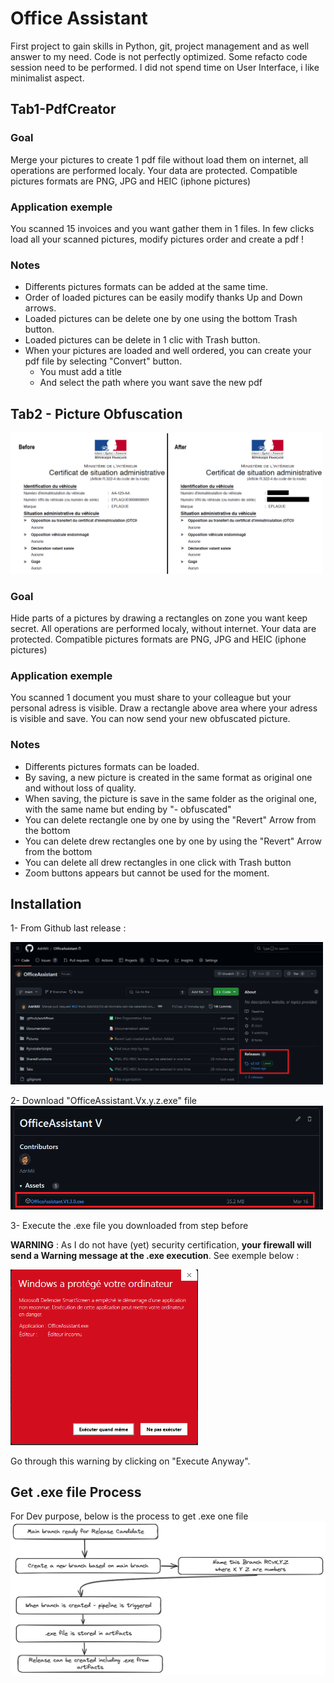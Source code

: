 # Office Assistant

First project to gain skills in Python, git, project management and as well answer to my need. Code is not perfectly optimized. Some refacto code session need to be performed. I did not spend time on User Interface, i like minimalist aspect.  

## Tab1-PdfCreator

### Goal
Merge your pictures to create 1 pdf file without load them on internet, all operations are performed localy. Your data are protected. Compatible pictures formats are PNG, JPG and HEIC (iphone pictures) 

### Application exemple
You scanned 15 invoices and you want gather them in 1 files. In few clicks load all your scanned pictures, modify pictures order and create a pdf ! 

### Notes
- Differents pictures formats can be added at the same time.
- Order of loaded pictures can be easily modify thanks Up and Down arrows.
- Loaded pictures can be delete one by one using the bottom Trash button. 
- Loaded pictures can be delete in 1 clic with Trash button.
- When your pictures are loaded and well ordered, you can create your pdf file by selecting "Convert" button.
    * You must add a title
    * And select the path where you want save the new pdf

## Tab2 - Picture Obfuscation

<img src="Documentation/OffusctationExample.png" alt="alt text" width="500">

### Goal
Hide parts of a pictures by drawing a rectangles on zone you want keep secret.
All operations are performed localy, without internet. Your data are protected.
Compatible pictures formats are PNG, JPG and HEIC (iphone pictures) 

### Application exemple
You scanned 1 document you must share to your colleague but your personal adress is visible. Draw a rectangle above area where your adress is visible and save. You can now send your new obfuscated picture.

### Notes
- Differents pictures formats can be loaded.
- By saving, a new picture is created in the same format as original one and without loss of quality.
- When saving, the picture is save in the same folder as the original one, with the same name but ending by "- obfuscated"
- You can delete rectangle one by one by using the "Revert" Arrow from the bottom
- You can delete drew rectangles one by one by using the "Revert" Arrow from the bottom
- You can delete all drew rectangles in one click with Trash button
- Zoom buttons appears but cannot be used for the moment.

## Installation

1- From Github last release : 

<img src="Documentation/LastRelease.png" alt="alt text" width="500">

2- Download "OfficeAssistant.Vx.y.z.exe" file
<img src="Documentation/ExeDownload.png" alt="alt text" width="500">

3- Execute the .exe file you downloaded from step before 

**WARNING** : As I do not have (yet) security certification, **your firewall will send a Warning message at the .exe execution**. See exemple below : 

<img src="Documentation/WindowDefenderWarning.png" alt="alt text" width="300">

Go through this warning by clicking on "Execute Anyway". 

## Get .exe file Process 
For Dev purpose, below is the process to get .exe one file
![Texte alternatif](Documentation/Release%20Process.png)
